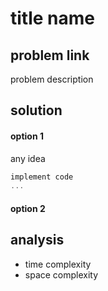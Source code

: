 # title name

## problem link
problem description


## solution

#### option 1
any idea

```cpp
implement code
...

```
#### option 2
## analysis
- time complexity
- space complexity
